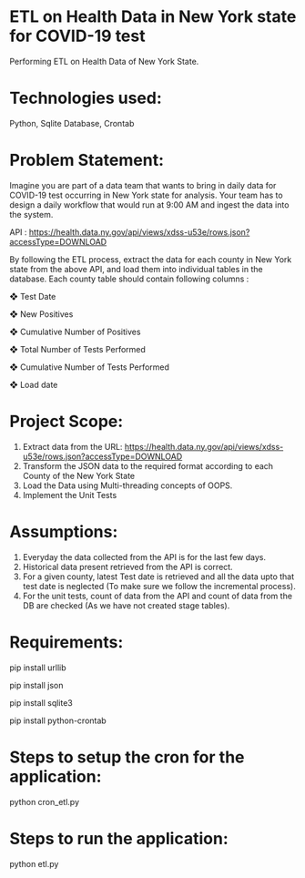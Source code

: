 # ETL on Health Data in New York state for COVID-19 test
Performing ETL on Health Data of New York State.

# Technologies used:
Python, Sqlite Database, Crontab

# Problem Statement:
Imagine you are part of a data team that wants to bring in daily data for COVID-19 test occurring in New York state for analysis. Your team has to design a daily
workflow that would run at 9:00 AM and ingest the data into the system.

API : https://health.data.ny.gov/api/views/xdss-u53e/rows.json?accessType=DOWNLOAD

By following the ETL process, extract the data for each county in New York state from
the above API, and load them into individual tables in the database. Each county table
should contain following columns :

❖ Test Date

❖ New Positives

❖ Cumulative Number of Positives

❖ Total Number of Tests Performed

❖ Cumulative Number of Tests Performed

❖ Load date


# Project Scope:
1) Extract data from the URL: https://health.data.ny.gov/api/views/xdss-u53e/rows.json?accessType=DOWNLOAD
2) Transform the JSON data to the required format according to each County of the New York State
3) Load the Data using Multi-threading concepts of OOPS.
4) Implement the Unit Tests

# Assumptions:
1) Everyday the data collected from the API is for the last few days.
2) Historical data present retrieved from the API is correct.
3) For a given county, latest Test date is retrieved and all the data upto that test date is neglected (To make sure we follow the incremental process).
4) For the unit tests, count of data from the API and count of data from the DB are checked (As we have not created stage tables).

# Requirements:
pip install urllib

pip install json

pip install sqlite3

pip install python-crontab

# Steps to setup the cron for the application:
python cron_etl.py

# Steps to run the application:
python etl.py
